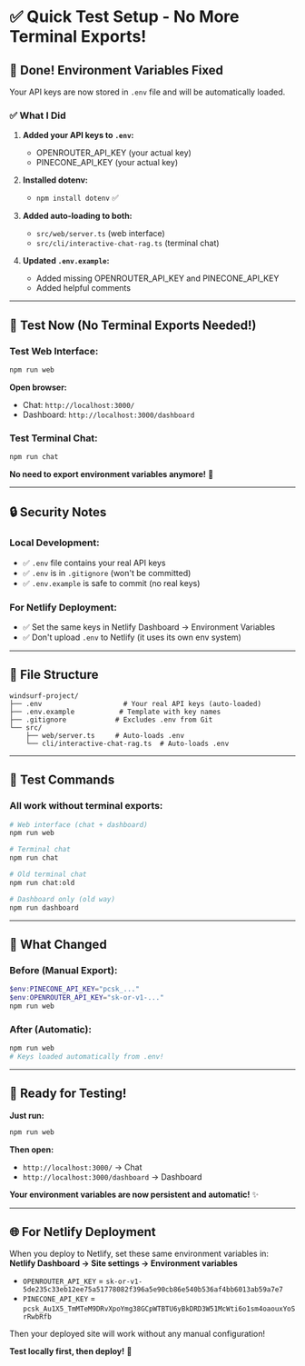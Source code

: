 # ✅ Quick Test Setup - No More Terminal Exports!

## 🎉 Done! Environment Variables Fixed

Your API keys are now stored in `.env` file and will be automatically loaded.

### ✅ What I Did

1. **Added your API keys to `.env`:**
   - OPENROUTER_API_KEY (your actual key)
   - PINECONE_API_KEY (your actual key)

2. **Installed dotenv:**
   - `npm install dotenv` ✅

3. **Added auto-loading to both:**
   - `src/web/server.ts` (web interface)
   - `src/cli/interactive-chat-rag.ts` (terminal chat)

4. **Updated `.env.example`:**
   - Added missing OPENROUTER_API_KEY and PINECONE_API_KEY
   - Added helpful comments

---

## 🚀 Test Now (No Terminal Exports Needed!)

### Test Web Interface:
```bash
npm run web
```

**Open browser:**
- Chat: `http://localhost:3000/`
- Dashboard: `http://localhost:3000/dashboard`

### Test Terminal Chat:
```bash
npm run chat
```

**No need to export environment variables anymore!** 🎊

---

## 🔒 Security Notes

### Local Development:
- ✅ `.env` file contains your real API keys
- ✅ `.env` is in `.gitignore` (won't be committed)
- ✅ `.env.example` is safe to commit (no real keys)

### For Netlify Deployment:
- ✅ Set the same keys in Netlify Dashboard → Environment Variables
- ✅ Don't upload `.env` to Netlify (it uses its own env system)

---

## 📁 File Structure

```
windsurf-project/
├── .env                    # Your real API keys (auto-loaded)
├── .env.example           # Template with key names
├── .gitignore            # Excludes .env from Git
└── src/
    ├── web/server.ts     # Auto-loads .env
    └── cli/interactive-chat-rag.ts  # Auto-loads .env
```

---

## 🧪 Test Commands

### All work without terminal exports:

```bash
# Web interface (chat + dashboard)
npm run web

# Terminal chat
npm run chat

# Old terminal chat
npm run chat:old

# Dashboard only (old way)
npm run dashboard
```

---

## 🎯 What Changed

### Before (Manual Export):
```powershell
$env:PINECONE_API_KEY="pcsk_..."
$env:OPENROUTER_API_KEY="sk-or-v1-..."
npm run web
```

### After (Automatic):
```bash
npm run web
# Keys loaded automatically from .env!
```

---

## 🚀 Ready for Testing!

**Just run:**
```bash
npm run web
```

**Then open:**
- `http://localhost:3000/` → Chat
- `http://localhost:3000/dashboard` → Dashboard

**Your environment variables are now persistent and automatic!** ✨

---

## 🌐 For Netlify Deployment

When you deploy to Netlify, set these same environment variables in:
**Netlify Dashboard → Site settings → Environment variables**

- `OPENROUTER_API_KEY` = `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`
- `PINECONE_API_KEY` = `pcsk_Au1X5_TmMTeM9DRvXpoYmg38GCpWTBTU6yBkDRD3W51McWti6o1sm4oaouxYoSrRwbRfb`

Then your deployed site will work without any manual configuration!

**Test locally first, then deploy!** 🚀
